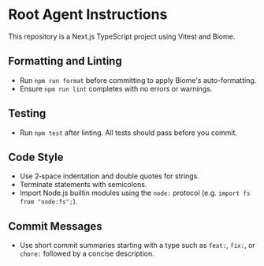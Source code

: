 # Root Agent Instructions

This repository is a Next.js TypeScript project using Vitest and Biome.

## Formatting and Linting
- Run `npm run format` before committing to apply Biome's auto-formatting.
- Ensure `npm run lint` completes with no errors or warnings.

## Testing
- Run `npm test` after linting. All tests should pass before you commit.

## Code Style
- Use 2‑space indentation and double quotes for strings.
- Terminate statements with semicolons.
- Import Node.js builtin modules using the `node:` protocol (e.g. `import fs from "node:fs";`).

## Commit Messages
- Use short commit summaries starting with a type such as `feat:`, `fix:`, or `chore:` followed by a concise description.

